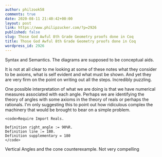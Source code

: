 ```yaml
---
author: philzook58
comments: true
date: 2020-08-11 21:40:42+00:00
layout: post
link: https://www.philipzucker.com/?p=2926
published: false
slug: Those God Awful 8th Grade Geometry proofs done in Coq
title: Those God Awful 8th Grade Geometry proofs done in Coq
wordpress_id: 2926
---
```





Syntax and Semantics. The diagrams are supposed to be conceptual aids.







It is not at all clear to me looking at some of these notes what they consider to be axioms, what is self evident and what must be shown. And yet they are very firm on the point on writing out all the steps. Incredibly puzzling.







One possible interpretation of what we are doing is that we have numerical measures associated with each angle. Perhaps we are identifying the theory of angles with some axioms in the theory of reals or perhaps the rationals.  I'm only suggesting this to point out how ridiculous complex the machinery that would be brought to bear on a simple problem.






    
    <code>Require Import Reals.
    
    Definition right_angle := 90%R.
    Definition line := 180.
    Definition supplementary = 180
    </code>







Vertical Angles and the cone counterexample. Not very compelling



